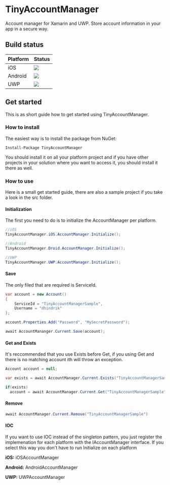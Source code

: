 # TinyAccountManager
Account manager for Xamarin and UWP. Store account information in your app in a secure way.

## Build status
| Platform | Status |
|---|---|
| iOS | <img src="https://io2gamelabs.visualstudio.com/_apis/public/build/definitions/be16d002-5786-41a1-bf3b-3e13d5e80aa0/11/badge" /> |
| Android | <img src="https://io2gamelabs.visualstudio.com/_apis/public/build/definitions/be16d002-5786-41a1-bf3b-3e13d5e80aa0/12/badge" /> |
| UWP | <img src="https://io2gamelabs.visualstudio.com/_apis/public/build/definitions/be16d002-5786-41a1-bf3b-3e13d5e80aa0/10/badge" /> |

## Get started
This is as short guide how to get started using TinyAccountManager.

### How to install
The easiest way is to install the package from NuGet:

```
Install-Package TinyAccountManager
```

You should install it on all your platform project and if you have other projects in your solution where you want to access it, you should install it there as well.

### How to use
Here is a small get started guide, there are also a sample project if you take a look in the src folder.

#### Initialization
The first you need to do is to initialize the AccountManager per platform.

```csharp
//iOS
TinyAccountManager.iOS.AccountManager.Initialize();

//Android
TinyAccountManager.Droid.AccountManager.Initialize();

//UWP
TinyAccountManager.UWP.AccountManager.Initialize();
```

#### Save
The only filed that are required is ServiceId.

```csharp
var account = new Account()
{
    ServiceId = "TinyAccountManagerSample",
    Username = "dhindrik"
};

account.Properties.Add("Password", "MySecretPassword");

await AccountMananger.Current.Save(account);
```

#### Get and Exists
It's reccommended that you use Exists before Get, if you using Get and there is no matching account ith will throw an exception.
```csharp
Account account = null;

var exists = await AccountManager.Current.Exists("TinyAccountManagerSample")

if(exists)
  account = await AccountManager.Current.Get("TinyAccountManagerSample")
```

#### Remove
```csharp
await AccountManager.Current.Remove("TinyAccountManagerSample")
```

#### IOC
If you want to use IOC instead of the singleton pattern, you just register the implemenation for each platform with the IAccountManager interface. If you select this way you don't have to run Initialize on each platform

**iOS:** iOSAccountManager

**Android:** AndroidAccountManager

**UWP:** UWPAccountManager
